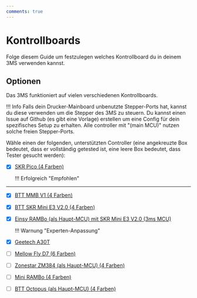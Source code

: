 ```yaml
---
comments: true
---
```


# Kontrollboards

Folge diesem Guide um festzulegen welches Kontrollboard du in deinem 3MS verwenden kannst.

## Optionen

Das 3MS funktioniert auf vielen verschiedenen Kontrollboards. 

!!! Info
    Falls dein Drucker-Mainboard unbenutzte Stepper-Ports hat, kannst du diese verwenden um die Stepper des 3MS zu steuern. Du kannst einen Issue auf Github (es gibt eine Vorlage) erstellen um eine Config für dein spezifisches Setup zu erhalten. Alle controller mit "(main MCU)" nutzen solche freien Stepper-Ports.

Wähle einen der folgenden, unterstützten Controller (eine angekreuzte Box bedeutet, dass er vollständig getested ist, eine leere Box bedeutet, dass Tester gesucht werden):

- [X] [SKR Pico (4 Farben)](skrpico.md)

    !!! Erfolgreich "Empfohlen"
    
---

- [X] [BTT MMB V1 (4 Farben)](bttmmb.md)
- [X] [BTT SKR Mini E3 V2.0 (4 Farben)](skrminie3v2.md)
- [X] [Einsy RAMBo (als Haupt-MCU) mit SKR Mini E3 V2.0 (3ms MCU)](einsyrambo-skrminie3v2.md)

    !!! Warnung "Experten-Anpassung"
    
- [X] [Geetech A30T](geetech-a30t.md)
- [ ] [Mellow Fly D7 (6 Farben)](mellowflyd7.md)
- [ ] [Zonestar ZM384 (als Haupt-MCU) (4 Farben)](zm384main.md)
- [ ] [Mini RAMBo (4 Farben)](minirambo.md)
- [ ] [BTT Octopus (als Haupt-MCU) (4 Farben)](bttoctopusmain.md)
